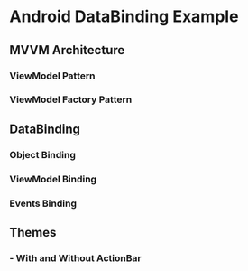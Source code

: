 # Android DataBinding Example

## MVVM Architecture
### ViewModel Pattern
### ViewModel Factory Pattern

## DataBinding
### Object Binding
### ViewModel Binding
### Events Binding

## Themes 
### - With and Without ActionBar